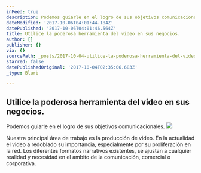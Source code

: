 ```yaml
---
inFeed: true
description: Podemos guiarle en el logro de sus objetivos comunicacionales.
dateModified: '2017-10-06T04:01:44.184Z'
datePublished: '2017-10-06T04:01:46.564Z'
title: Utilice la poderosa herramienta del video en sus negocios.
author: []
publisher: {}
via: {}
sourcePath: _posts/2017-10-04-utilice-la-poderosa-herramienta-del-video-en-sus-negocios.md
starred: false
datePublishedOriginal: '2017-10-04T02:35:06.683Z'
_type: Blurb

---
```

## Utilice la poderosa herramienta del video en sus negocios.

Podemos guiarle en el logro de sus objetivos comunicacionales.
![](https://the-grid-user-content.s3-us-west-2.amazonaws.com/54573245-d68b-40d9-8723-b9e886fc2c2d.jpg)

Nuestra principal área de trabajo es la producción de video. En la actualidad el video a redoblado su importancia, especialmente por su proliferación en la red. Los diferentes formatos narrativos existentes, se ajustan a cualquier realidad y necesidad en el ambito de la comunicación, comercial o corporativa.
